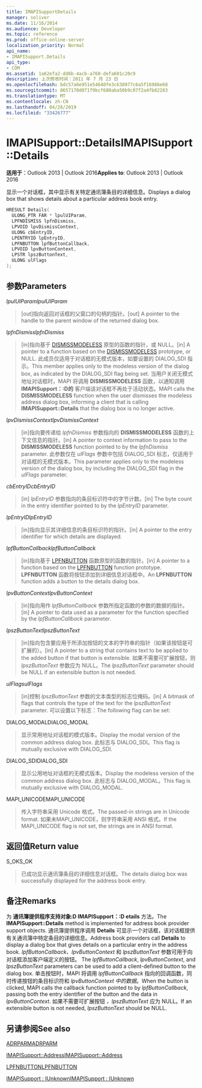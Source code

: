 ```yaml
---
title: IMAPISupportDetails
manager: soliver
ms.date: 11/16/2014
ms.audience: Developer
ms.topic: reference
ms.prod: office-online-server
localization_priority: Normal
api_name:
- IMAPISupport.Details
api_type:
- COM
ms.assetid: 1a62efa2-dd6b-4acb-a760-defa601c20c9
description: 上次修改时间：2011 年 7 月 23 日
ms.openlocfilehash: bdc57a6e951e54640fe3c638977c6a5f16986e68
ms.sourcegitcommit: 8657170d071f9bcf680aba50b9c07f2a4fb82283
ms.translationtype: MT
ms.contentlocale: zh-CN
ms.lasthandoff: 04/28/2019
ms.locfileid: "33426777"
---
```

# <a name="imapisupportdetails"></a><span data-ttu-id="20678-103">IMAPISupport::Details</span><span class="sxs-lookup"><span data-stu-id="20678-103">IMAPISupport::Details</span></span>

  
  
<span data-ttu-id="20678-104">**适用于**：Outlook 2013 | Outlook 2016</span><span class="sxs-lookup"><span data-stu-id="20678-104">**Applies to**: Outlook 2013 | Outlook 2016</span></span> 
  
<span data-ttu-id="20678-105">显示一个对话框，其中显示有关特定通讯簿条目的详细信息。</span><span class="sxs-lookup"><span data-stu-id="20678-105">Displays a dialog box that shows details about a particular address book entry.</span></span>
  
```cpp
HRESULT Details(
  ULONG_PTR FAR * lpulUIParam,
  LPFNDISMISS lpfnDismiss,
  LPVOID lpvDismissContext,
  ULONG cbEntryID,
  LPENTRYID lpEntryID,
  LPFNBUTTON lpfButtonCallback,
  LPVOID lpvButtonContext,
  LPSTR lpszButtonText,
  ULONG ulFlags
);
```

## <a name="parameters"></a><span data-ttu-id="20678-106">参数</span><span class="sxs-lookup"><span data-stu-id="20678-106">Parameters</span></span>

 <span data-ttu-id="20678-107">_lpulUIParam_</span><span class="sxs-lookup"><span data-stu-id="20678-107">_lpulUIParam_</span></span>
  
> <span data-ttu-id="20678-108">[out]指向返回对话框的父窗口的句柄的指针。</span><span class="sxs-lookup"><span data-stu-id="20678-108">[out] A pointer to the handle to the parent window of the returned dialog box.</span></span>
    
 <span data-ttu-id="20678-109">_lpfnDismiss_</span><span class="sxs-lookup"><span data-stu-id="20678-109">_lpfnDismiss_</span></span>
  
> <span data-ttu-id="20678-110">[in]指向基于 [DISMISSMODELESS](dismissmodeless.md) 原型的函数的指针，或 NULL。</span><span class="sxs-lookup"><span data-stu-id="20678-110">[in] A pointer to a function based on the [DISMISSMODELESS](dismissmodeless.md) prototype, or NULL.</span></span> <span data-ttu-id="20678-111">此成员仅适用于对话框的无模式版本，如要设置的 DIALOG_SDI 指示。</span><span class="sxs-lookup"><span data-stu-id="20678-111">This member applies only to the modeless version of the dialog box, as indicated by the DIALOG_SDI flag being set.</span></span> <span data-ttu-id="20678-112">当用户关闭无模式地址对话框时，MAPI 将调用 **DISMISSMODELESS** 函数，以通知调用 **IMAPISupport：:D的** 客户端该对话框不再处于活动状态。</span><span class="sxs-lookup"><span data-stu-id="20678-112">MAPI calls the **DISMISSMODELESS** function when the user dismisses the modeless address dialog box, informing a client that is calling **IMAPISupport::Details** that the dialog box is no longer active.</span></span> 
    
 <span data-ttu-id="20678-113">_lpvDismissContext_</span><span class="sxs-lookup"><span data-stu-id="20678-113">_lpvDismissContext_</span></span>
  
> <span data-ttu-id="20678-114">[in]指向要传递给 _lpfnDismiss_ 参数指向的 **DISMISSMODELESS** 函数的上下文信息的指针。</span><span class="sxs-lookup"><span data-stu-id="20678-114">[in] A pointer to context information to pass to the **DISMISSMODELESS** function pointed to by the  _lpfnDismiss_ parameter.</span></span> <span data-ttu-id="20678-115">此参数仅在  _ulFlags_ 参数中包括 DIALOG_SDI 标志，仅适用于对话框的无模式版本。</span><span class="sxs-lookup"><span data-stu-id="20678-115">This parameter applies only to the modeless version of the dialog box, by including the DIALOG_SDI flag in the  _ulFlags_ parameter.</span></span> 
    
 <span data-ttu-id="20678-116">_cbEntryID_</span><span class="sxs-lookup"><span data-stu-id="20678-116">_cbEntryID_</span></span>
  
> <span data-ttu-id="20678-117">[in]  _lpEntryID_ 参数指向的条目标识符中的字节计数。</span><span class="sxs-lookup"><span data-stu-id="20678-117">[in] The byte count in the entry identifier pointed to by the  _lpEntryID_ parameter.</span></span> 
    
 <span data-ttu-id="20678-118">_lpEntryID_</span><span class="sxs-lookup"><span data-stu-id="20678-118">_lpEntryID_</span></span>
  
> <span data-ttu-id="20678-119">[in]指向显示其详细信息的条目标识符的指针。</span><span class="sxs-lookup"><span data-stu-id="20678-119">[in] A pointer to the entry identifier for which details are displayed.</span></span>
    
 <span data-ttu-id="20678-120">_lpfButtonCallback_</span><span class="sxs-lookup"><span data-stu-id="20678-120">_lpfButtonCallback_</span></span>
  
> <span data-ttu-id="20678-121">[in]指向基于 [LPFNBUTTON](lpfnbutton.md) 函数原型的函数的指针。</span><span class="sxs-lookup"><span data-stu-id="20678-121">[in] A pointer to a function based on the [LPFNBUTTON](lpfnbutton.md) function prototype.</span></span> <span data-ttu-id="20678-122">**LPFNBUTTON** 函数将按钮添加到详细信息对话框中。</span><span class="sxs-lookup"><span data-stu-id="20678-122">An **LPFNBUTTON** function adds a button to the details dialog box.</span></span> 
    
 <span data-ttu-id="20678-123">_lpvButtonContext_</span><span class="sxs-lookup"><span data-stu-id="20678-123">_lpvButtonContext_</span></span>
  
> <span data-ttu-id="20678-124">[in]指向用作  _lpfButtonCallback_ 参数所指定函数的参数的数据的指针。</span><span class="sxs-lookup"><span data-stu-id="20678-124">[in] A pointer to data used as a parameter for the function specified by the  _lpfButtonCallback_ parameter.</span></span> 
    
 <span data-ttu-id="20678-125">_lpszButtonText_</span><span class="sxs-lookup"><span data-stu-id="20678-125">_lpszButtonText_</span></span>
  
> <span data-ttu-id="20678-126">[in]指向包含要应用于所添加按钮的文本的字符串的指针（如果该按钮是可扩展的）。</span><span class="sxs-lookup"><span data-stu-id="20678-126">[in] A pointer to a string that contains text to be applied to the added button if that button is extensible.</span></span> <span data-ttu-id="20678-127">如果不需要可扩展按钮，则  _lpszButtonText_ 参数应为 NULL。</span><span class="sxs-lookup"><span data-stu-id="20678-127">The  _lpszButtonText_ parameter should be NULL if an extensible button is not needed.</span></span> 
    
 <span data-ttu-id="20678-128">_ulFlags_</span><span class="sxs-lookup"><span data-stu-id="20678-128">_ulFlags_</span></span>
  
> <span data-ttu-id="20678-129">[in]控制  _lpszButtonText_ 参数的文本类型的标志位掩码。</span><span class="sxs-lookup"><span data-stu-id="20678-129">[in] A bitmask of flags that controls the type of the text for the  _lpszButtonText_ parameter.</span></span> <span data-ttu-id="20678-130">可以设置以下标志：</span><span class="sxs-lookup"><span data-stu-id="20678-130">The following flag can be set:</span></span> 
    
<span data-ttu-id="20678-131">DIALOG_MODAL</span><span class="sxs-lookup"><span data-stu-id="20678-131">DIALOG_MODAL</span></span>
  
> <span data-ttu-id="20678-132">显示常用地址对话框的模式版本。</span><span class="sxs-lookup"><span data-stu-id="20678-132">Display the modal version of the common address dialog box.</span></span> <span data-ttu-id="20678-133">此标志与 DIALOG_SDI。</span><span class="sxs-lookup"><span data-stu-id="20678-133">This flag is mutually exclusive with DIALOG_SDI.</span></span>
    
<span data-ttu-id="20678-134">DIALOG_SDI</span><span class="sxs-lookup"><span data-stu-id="20678-134">DIALOG_SDI</span></span>
  
>  <span data-ttu-id="20678-135">显示公用地址对话框的无模式版本。</span><span class="sxs-lookup"><span data-stu-id="20678-135">Display the modeless version of the common address dialog box.</span></span> <span data-ttu-id="20678-136">此标志与 DIALOG_MODAL。</span><span class="sxs-lookup"><span data-stu-id="20678-136">This flag is mutually exclusive with DIALOG_MODAL.</span></span> 
    
<span data-ttu-id="20678-137">MAPI_UNICODE</span><span class="sxs-lookup"><span data-stu-id="20678-137">MAPI_UNICODE</span></span> 
  
> <span data-ttu-id="20678-138">传入字符串采用 Unicode 格式。</span><span class="sxs-lookup"><span data-stu-id="20678-138">The passed-in strings are in Unicode format.</span></span> <span data-ttu-id="20678-139">如果未MAPI_UNICODE，则字符串采用 ANSI 格式。</span><span class="sxs-lookup"><span data-stu-id="20678-139">If the MAPI_UNICODE flag is not set, the strings are in ANSI format.</span></span>
    
## <a name="return-value"></a><span data-ttu-id="20678-140">返回值</span><span class="sxs-lookup"><span data-stu-id="20678-140">Return value</span></span>

<span data-ttu-id="20678-141">S_OK</span><span class="sxs-lookup"><span data-stu-id="20678-141">S_OK</span></span> 
  
> <span data-ttu-id="20678-142">已成功显示通讯簿条目的详细信息对话框。</span><span class="sxs-lookup"><span data-stu-id="20678-142">The details dialog box was successfully displayed for the address book entry.</span></span>
    
## <a name="remarks"></a><span data-ttu-id="20678-143">备注</span><span class="sxs-lookup"><span data-stu-id="20678-143">Remarks</span></span>

<span data-ttu-id="20678-144">为 **通讯簿提供程序支持对象:D IMAPISupport：:D etails** 方法。</span><span class="sxs-lookup"><span data-stu-id="20678-144">The **IMAPISupport::Details** method is implemented for address book provider support objects.</span></span> <span data-ttu-id="20678-145">通讯簿提供程序调用 **Details** 可显示一个对话框，该对话框提供有关通讯簿中特定条目的详细信息。</span><span class="sxs-lookup"><span data-stu-id="20678-145">Address book providers call **Details** to display a dialog box that gives details on a particular entry in the address book.</span></span> <span data-ttu-id="20678-146">_lpfButtonCallback、lpvButtonContext_ 和 _lpszButtonText_ 参数可用于向对话框添加客户端定义的按钮。 </span><span class="sxs-lookup"><span data-stu-id="20678-146">The  _lpfButtonCallback_,  _lpvButtonContext_, and  _lpszButtonText_ parameters can be used to add a client-defined button to the dialog box.</span></span> <span data-ttu-id="20678-147">单击按钮时，MAPI 将调用  _lpfButtonCallback_ 指向的回调函数，同时传递按钮的条目标识符和  _lpvButtonContext 中的数据_。</span><span class="sxs-lookup"><span data-stu-id="20678-147">When the button is clicked, MAPI calls the callback function pointed to by  _lpfButtonCallback_, passing both the entry identifier of the button and the data in  _lpvButtonContext_.</span></span> <span data-ttu-id="20678-148">如果不需要可扩展按钮  _，lpszButtonText_ 应为 NULL。</span><span class="sxs-lookup"><span data-stu-id="20678-148">If an extensible button is not needed,  _lpszButtonText_ should be NULL.</span></span> 
  
## <a name="see-also"></a><span data-ttu-id="20678-149">另请参阅</span><span class="sxs-lookup"><span data-stu-id="20678-149">See also</span></span>



[<span data-ttu-id="20678-150">ADRPARM</span><span class="sxs-lookup"><span data-stu-id="20678-150">ADRPARM</span></span>](adrparm.md)
  
[<span data-ttu-id="20678-151">IMAPISupport::Address</span><span class="sxs-lookup"><span data-stu-id="20678-151">IMAPISupport::Address</span></span>](imapisupport-address.md)
  
[<span data-ttu-id="20678-152">LPFNBUTTON</span><span class="sxs-lookup"><span data-stu-id="20678-152">LPFNBUTTON</span></span>](lpfnbutton.md)
  
[<span data-ttu-id="20678-153">IMAPISupport : IUnknown</span><span class="sxs-lookup"><span data-stu-id="20678-153">IMAPISupport : IUnknown</span></span>](imapisupportiunknown.md)

